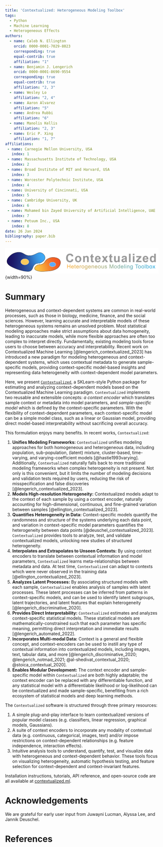 ```yaml
---
title: 'Contextualized: Heterogeneous Modeling Toolbox'
tags:
  - Python
  - Machine Learning
  - Heterogeneous Effects
authors:
  - name: Caleb N. Ellington
    orcid: 0000-0001-7029-8023
    corresponding: true
    equal-contrib: true
    affiliation: "1"
  - name: Benjamin J. Lengerich
    orcid: 0000-0001-8690-9554
    corresponding: true
    equal-contrib: true
    affiliation: "2, 3"
  - name: Wesley Lo
    affiliation: "2, 4"
  - name: Aaron Alvarez
    affiliation: "5"
  - name: Andrea Rubbi
    affiliation: "6"
  - name: Manolis Kellis
    affiliation: "2, 3"
  - name: Eric P. Xing
    affiliation: "1, 7"
affiliations:
 - name: Carnegie Mellon University, USA
   index: 1
 - name: Massachusetts Institute of Technology, USA
   index: 2
 - name: Broad Institute of MIT and Harvard, USA
   index: 3
 - name: Worcester Polytechnic Institute, USA
   index: 4
 - name: University of Cincinnati, USA
   index: 5
 - name: Cambridge University, UK
   index: 6
 - name: Mohamed bin Zayed University of Artificial Intelligence, UAE
   index: 7
 - name: Petuum Inc., USA
   index: 8
date: 26 Jan 2024
bibliography: paper.bib
---
```



![](figs/contextualized_logo.png){width=90%}


# Summary
Heterogeneous and context-dependent systems are common in real-world processes, such as those in biology, medicine, finance, and the social sciences. 
However, learning accurate and interpretable models of these heterogeneous systems remains an unsolved problem. 
Most statistical modeling approaches make strict assumptions about data homogeneity, leading to inaccurate models, while more flexible approaches are often too complex to interpret directly.
Fundamentally, existing modeling tools force users to choose between accuracy and interpretability.
Recent work on Contextualized Machine Learning [@lengerich_contextualized_2023] has introduced a new paradigm for modeling heterogeneous and context-dependent systems, which uses contextual metadata to generate sample-specific models, providing context-specific model-based insights and representing data heterogeneity with context-dependent model parameters.

Here, we present [`Contextualized`](https://contextualized.ml/), a SKLearn-style Python package for estimating and analyzing context-dependent models based on the Contextualized Machine Learning paradigm.
`Contextualized` implements two reusable and extensible concepts: *a context encoder* which translates sample context or metadata into model parameters, and *sample-specific model* which is defined by the context-specific parameters.
With the flexibility of context-dependent parameters, each context-specific model can be a simple model class, such as a linear or Gaussian model, providing direct model-based interpretability without sacrificing overall accuracy.

This formulation enjoys many benefits. In recent works, `Contextualized`:

1. **Unifies Modeling Frameworks:** `Contextualized` unifies modeling approaches for both homogeneous and heterogeneous data, including population, sub-population, (latent) mixture, cluster-based, time-varying, and varying-coefficient models [@hastie1993varying]. 
Additionally, `Contextualized` naturally falls back to more traditional modeling frameworks when complex heterogeneity is not present.
Not only is this convenient, but it limits the number of modeling decisions and validation tests required by users, reducing the risk of misspecification and false discoveries [@lengerich_contextualized_2023].
2. **Models High-resolution Heterogeneity:** Contextualized models adapt to the context of each sample by using a context encoder, naturally accounting for high-dimensional, continuous, and fine-grained variation between samples [@ellington_contextualized_2023].
3. **Quantifies Heterogeneity in Data:** Context-specific models quantify the randomness and structure of the systems underlying each data point, and variation in context-specific model parameters quantifies the heterogeneity between data points [@deuschel_contextualized_2023].
`Contextualized` provides tools to analyze, test, and validate contextualized models, unlocking new studies of structured heterogeneity.
4. **Interpolates and Extrapolates to Unseen Contexts:** By using context encoders to translate between contextual information and model parameters, `Contextualized` learns meta-relationships between metadata and data. At test time, `Contextualized` can adapt to contexts which were never observed in the training data [@ellington_contextualized_2023].
5. **Analyzes Latent Processes:** By associating structured models with each sample, `Contextualized` enables analysis of samples with latent processes.
These latent processes can be inferred from patterns in context-specific models, and can be used to identify latent subgroups, latent trajectories, and latent features that explain heterogeneity [@lengerich_discriminative_2020].
6. **Provides Direct Interpretability:** `Contextualized` estimates and analyzes context-specific statistical models. 
These statistical models are mathematically-constrained such that each parameter has specific meaning, permitting direct interpretation and immediate results [@lengerich_automated_2022].
7. **Incorporates Multi-modal Data:** Context is a general and flexible concept, and context-encoders can be used to instill any type of contextual information into contextualized models, including images, text, tabular data, and more [@lengerich_discriminative_2020; @lengerich_notmad_2021; @al-shedivat_contextual_2020; @stoica_contextual_2020].
8. **Enables Modular Development:** The context encoder and sample-specific model within `Contextualized` are both highly adaptable; the context encoder can be replaced with any differentiable function, and any statistical model with a differentiable likelihood or log-likelihood can be contextualized and made sample-specific, benefiting from a rich ecosystem of statistical models and deep learning methods.

The `Contextualized` software is structured through three primary resources:

1. A simple plug-and-play interface to learn contextualized versions of popular model classes (e.g. classifiers, linear regression, graphical models, Gaussians).
2. A suite of context encoders to incorporate any modality of contextual data (e.g. continuous, categorical, images, text) and/or impose restrictions on context-dependent relationships (e.g. feature independence, interaction effects).
3. Intuitive analysis tools to understand, quantify, test, and visualize data with heterogeneous and context-dependent behavior. 
These tools focus on visualizing heterogeneity, automatic hypothesis testing, and feature selection for context-dependent and context-invariant features.

Installation instructions, tutorials, API reference, and open-source code are all available at [contextualized.ml](https://contextualized.ml).


# Acknowledgements

We are grateful for early user input from Juwayni Lucman, Alyssa Lee, and Jannik Deuschel.


# References
